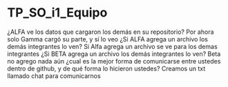 # TP_SO_i1_Equipo

¿ALFA ve los datos que cargaron los demás en su repositorio?
Por ahora solo Gamma cargó su parte, y sí lo veo
¿Si ALFA agrega un archivo los demás integrantes lo ven?
Si Alfa agrega un archivo se ve para los demas integrantes
¿Si BETA agrega un archivo los demás integrantes lo ven?
Beta no agrego nada aún
¿cual es la mejor forma de comunicarse entre ustedes dentro de github, y de qué forma lo
hicieron ustedes?
Creamos un txt llamado chat para comunicarnos
